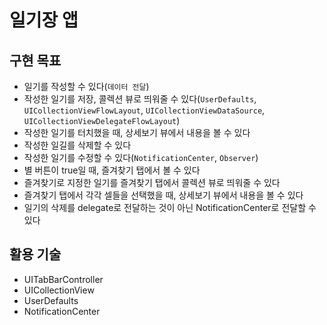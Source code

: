 # 일기장 앱

## 구현 목표
- 일기를 작성할 수 있다(`데이터 전달`)
- 작성한 일기를 저장, 콜렉션 뷰로 띄워줄 수 있다(`UserDefaults`, `UICollectionViewFlowLayout`, `UICollectionViewDataSource`, `UICollectionViewDelegateFlowLayout`)
- 작성한 일기를 터치했을 때, 상세보기 뷰에서 내용을 볼 수 있다
- 작성한 일길를 삭제할 수 있다
- 작성한 일기를 수정할 수 있다(`NotificationCenter`, `Observer`)
- 별 버튼이 true일 때, 즐겨찾기 탭에서 볼 수 있다
- 즐겨찾기로 지정한 일기를 즐겨찾기 탭에서 콜렉션 뷰로 띄워줄 수 있다
- 즐겨찾기 탭에서 각각 셀들을 선택했을 때, 상세보기 뷰에서 내용을 볼 수 있다
- 일기의 삭제를 delegate로 전달하는 것이 아닌 NotificationCenter로 전달할 수 있다

## 활용 기술
- UITabBarController
- UICollectionView
- UserDefaults
- NotificationCenter
